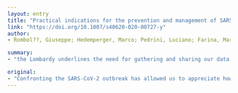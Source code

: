 ```yaml
---
layout: entry
title: "Practical indications for the prevention and management of SARS-CoV-2 in ambulatory dialysis patients: lessons from the first phase of the epidemics in Lombardy"
link: "https://doi.org/10.1007/s40620-020-00727-y"
author:
- Rombol??, Giuseppe; Hedemperger, Marco; Pedrini, Luciano; Farina, Marco; Aucella, Filippo; Messa, Piergiorgio; Brunori, Giuliano

summary:
- "the Lombardy underlines the need for gathering and sharing our data to increase our knowledge and support common, initially experience-based, and as soon as possible evidence-based position to face this overwhelming crisis. The difficult Italian experience may help other countries to face the challenges. the difficult Italy experience could help others to face these challenges, he says. In some high-risk populations, such as dialysis patients, our objective must be to ensure protection to patients, the healthcare team and the ward."

original:
- "Confronting the SARS-CoV-2 outbreak has allowed us to appreciate how efficiently highly-resourced settings can respond to crises. However even such settings are not prepared to deal with the situation, and lessons are only slowly being learnt. There is still an urgent need to accelerate protocols that lead to the implementation of rapid point-of-care diagnostic testing and effective antiviral therapies. In some high-risk populations, such as dialysis patients, where several individuals are treated at the same time in a limited space and overcrowded areas, our objective must be to ensure protection to patients, the healthcare team and the dialysis ward. The difficult Italian experience may help other countries to face the challenges. The experience of the Lombardy underlines the need for gathering and sharing our data to increase our knowledge and support common, initially experience-based, and as soon as possible evidence-based position to face this overwhelming crisis."
---
```


